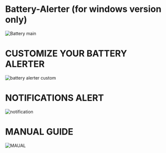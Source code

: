 # Battery-Alerter (for windows version only)

![Battery main](https://user-images.githubusercontent.com/115369924/194722592-ba61bc9b-ac66-44d2-be8e-6adf4ba94837.PNG)



# CUSTOMIZE YOUR BATTERY ALERTER



![battery alerter custom](https://user-images.githubusercontent.com/115369924/194722786-0f0603aa-c02e-4907-abf3-abded934e9c6.PNG)


# NOTIFICATIONS ALERT


![notification](https://user-images.githubusercontent.com/115369924/194723100-c576d57d-3a98-41eb-bf98-34f826fa51c1.PNG)




# MANUAL GUIDE


![MAUAL](https://user-images.githubusercontent.com/115369924/194723168-a31e95fa-7fd3-4c4a-a357-1f3801a0dced.PNG)


